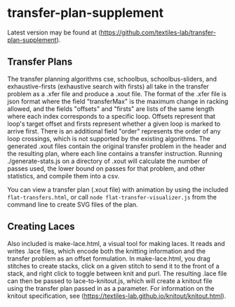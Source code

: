 # transfer-plan-supplement
Latest version may be found at (https://github.com/textiles-lab/transfer-plan-supplement).

## Transfer Plans
The transfer planning algorithms cse, schoolbus, schoolbus-sliders, and exhaustive-firsts (exhaustive search with firsts) all take in the transfer problem as a .xfer file and produce a .xout file. The format of the .xfer file is json format where the field "transferMax" is the maximum change in racking allowed, and the fields "offsets" and "firsts" are lists of the same length where each index corresponds to a specific loop. Offsets represent that loop's target offset and firsts represent whether a given loop is marked to arrive first. There is an additional field "order" represents the order of any loop crossings, which is not supported by the existing algorithms. The generated .xout files contain the original transfer problem in the header and the resulting plan, where each line contains a transfer instruction. Running ./generate-stats.js on a directory of .xout will calculate the number of passes used, the lower bound on passes for that problem, and other statistics, and compile them into a csv.

You can view a transfer plan (.xout file) with animation by using the included `flat-transfers.html`, or call `node flat-transfer-visualizer.js` from the command line to create SVG files of the plan.

## Creating Laces
Also included is make-lace.html, a visual tool for making laces. It reads and writes .lace files, which encode both the knitting information and the transfer problem as an offset formulation. In make-lace.html, you drag stitches to create stacks, click on a given stitch to send it to the front of a stack, and right click to toggle between knit and purl. The resulting .lace file can then be passed to lace-to-knitout.js, which will create a knitout file using the transfer plan passed in as a parameter. For information on the knitout specification, see (https://textiles-lab.github.io/knitout/knitout.html).
